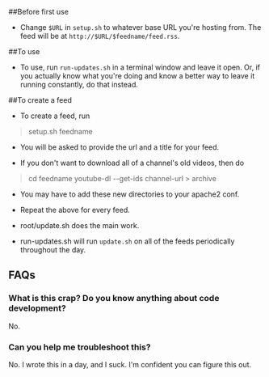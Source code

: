 ##Before first use
* Change `$URL` in `setup.sh` to whatever base URL you're hosting from. The feed will be at `http://$URL/$feedname/feed.rss`.

##To use
* To use, run `run-updates.sh` in a terminal window and leave it open. Or, if you actually know what you're doing and know a better way to leave it running constantly, do that instead.

##To create a feed
* To create a feed, run

> setup.sh feedname

* You will be asked to provide the url and a title for your feed.

* If you don't want to download all of a channel's old videos, then do

> cd feedname
>  youtube-dl --get-ids channel-url > archive

* You may have to add these new directories to your apache2 conf.

* Repeat the above for every feed.


* root/update.sh does the main work.
* run-updates.sh will run `update.sh` on all of the feeds periodically throughout the day.


## FAQs

### What is this crap? Do you know anything about code development?
No.

### Can you help me troubleshoot this?
No. I wrote this in a day, and I suck. I'm confident you can figure this out.


